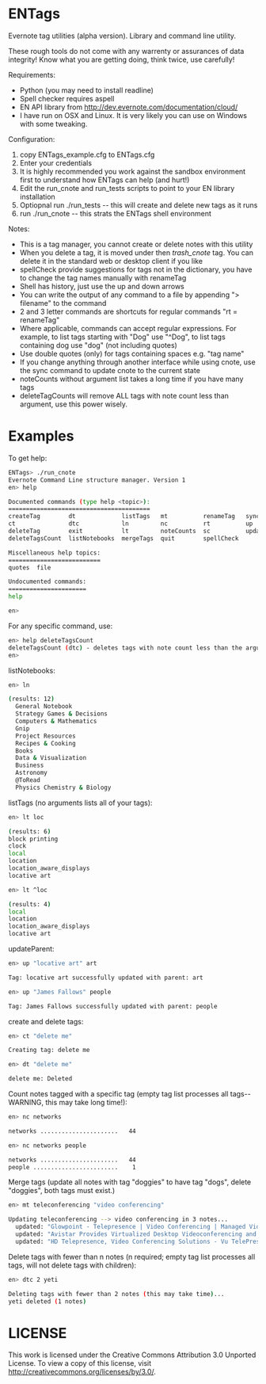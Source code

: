 ENTags
======

Evernote tag utilities (alpha version).  Library and command line utility.

These rough tools do not come with any warrenty or assurances of data integrity!
Know what you are getting doing, think twice, use carefully!

Requirements:
* Python (you may need to install readline)
* Spell checker requires aspell
* EN API library from http://dev.evernote.com/documentation/cloud/
* I have run on OSX and Linux.  It is very likely you can use on Windows with some tweaking.

Configuration:
1. copy ENTags_example.cfg to ENTags.cfg
2. Enter your credentials
3. It is highly recommended you work against the sandbox environment first to
understand how ENTags can help (and hurt!)
4. Edit the run_cnote and run_tests scripts to point to your EN library installation
5. Optiopnal run ./run_tests -- this will create and delete new tags as it runs
6. run ./run_cnote -- this strats the ENTags shell environment


Notes:
* This is a tag manager, you cannot create or delete notes with this utility
* When you delete a tag, it is moved under then _trash_cnote_ tag. You can delete it
in the standard web or desktop client if you like
* spellCheck provide suggestions for tags not in the dictionary, you have to change the tag
names manually with renameTag
* Shell has history, just use the up and down arrows
* You can write the output of any command to a file by appending "> filename" to the command
* 2 and 3 letter commands are shortcuts for regular commands "rt = renameTag"
* Where applicable, commands can accept regular expressions. For example, to list 
tags starting with "Dog" use "^Dog", to list tags containing dog use "dog" (not including quotes)
* Use double quotes (only) for tags containing spaces e.g. "tag name"
* If you change anything through another interface while using cnote, use the sync command
to update cnote to the current state
* noteCounts without argument list takes a long time if you have many tags
* deleteTagCounts will remove ALL tags with note count less than argument, use this power wisely.

Examples
========

To get help:

```bash
ENTags> ./run_cnote 
Evernote Command Line structure manager. Version 1
en> help

Documented commands (type help <topic>):
========================================
createTag        dt             listTags   mt          renameTag   sync        
ct               dtc            ln         nc          rt          up          
deleteTag        exit           lt         noteCounts  sc          updateParent
deleteTagsCount  listNotebooks  mergeTags  quit        spellCheck

Miscellaneous help topics:
==========================
quotes  file

Undocumented commands:
======================
help

en>
```

For any specific command, use:

```bash
en> help deleteTagsCount
deleteTagsCount (dtc) - deletes tags with note count less than the argument
en> 
```

listNotebooks:

```bash
en> ln

(results: 12)
  General Notebook
  Strategy Games & Decisions
  Computers & Mathematics
  Gnip
  Project Resources
  Recipes & Cooking
  Books
  Data & Visualization
  Business
  Astronomy
  @ToRead
  Physics Chemistry & Biology
```

listTags (no arguments lists all of your tags):

```bash
en> lt loc

(results: 6)
block printing
clock
local
location
location_aware_displays
locative art

en> lt ^loc

(results: 4)
local
location
location_aware_displays
locative art
```

updateParent:

```bash
en> up "locative art" art

Tag: locative art successfully updated with parent: art

en> up "James Fallows" people

Tag: James Fallows successfully updated with parent: people


```

create and delete tags:

```bash
en> ct "delete me"

Creating tag: delete me 

en> dt "delete me"

delete me: Deleted

```

Count notes tagged with a specific tag (empty tag list processes all tags--WARNING, 
this may take long time!):

```bash
en> nc networks

networks ......................   44

en> nc networks people

networks ......................   44
people ........................    1

```

Merge tags (update all notes with tag "doggies" to have tag "dogs", delete "doggies", both tags must exist.)

```bash
en> mt teleconferencing "video conferencing"

Updating teleconferencing --> video conferencing in 3 notes...
  updated: "Glowpoint - Telepresence | Video Conferencing | Managed Video Services"
  updated: "Avistar Provides Virtualized Desktop Videoconferencing and Multiparty ... - Techzone360"
  updated: "HD Telepresence, Video Conferencing Solutions - Vu TelePresence"

```

Delete tags with fewer than n notes (n required; empty tag list processes all tags,
will not delete tags with children):

```bash
en> dtc 2 yeti

Deleting tags with fewer than 2 notes (this may take time)...
yeti deleted (1 notes)

```


LICENSE
=======
This work is licensed under the Creative Commons Attribution 3.0 Unported License. To view a copy 
of this license, visit http://creativecommons.org/licenses/by/3.0/.
